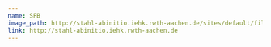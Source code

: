 ```yaml
---
name: SFB
image_path: http://stahl-abinitio.iehk.rwth-aachen.de/sites/default/files/inline-images/1b05659bb0.png
link: http://stahl-abinitio.iehk.rwth-aachen.de
---
```

